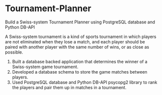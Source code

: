 # Tournament-Planner
Build a Swiss-system Tournament Planner using PostgreSQL database and Python DB-API

A Swiss-system tournament is a kind of sports tournament in which players are not eliminated when they lose a match, and each player should be paired with another player with the same number of wins, or as close as possible.

1) Built a database backed application that determines the winner of a Swiss-system game tournament.
2) Developed a database schema to store the game matches between players.
3) Used PostgreSQL database and Python DB-API psycopg2 library to rank the players and pair them up in matches in a tournament.

